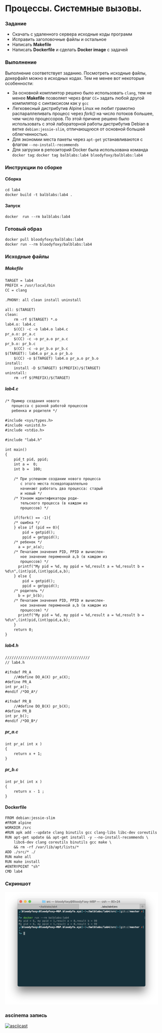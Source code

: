 # Процессы. Системные вызовы.

### Задание

* Скачать с удаленного сервера исходные коды программ
* Исправить заголовочные файлы и остальное
* Написать **Makefile**
* Написать **Dockerfile** и сделать **Docker image** с задачей

### Выполнение

Выполнение соответствует заданию. Посмотреть исходные файлы, докерфайл можно в исходных кодах. Тем не менее вот некоторые особенности:

* За основной комплиятор решено было использовать `clang`, тем не менее **Makefile** позволяет через флаг `CC=` задать любой другой компилятор с синтаксисом как у `gcc`
* Легковесный дистрибутив Alpine Linux не любит грамотно распараллеливать процесс через *fork()* на число потоков большее, чем число процессоров. По этой причине решено было использовать с этой лабораторной работы дистрибутив Debian в ветке `debian:jessie-slim`, отличающуюся от основной большей облегченностью.
* Для экономии места пакеты через `apt-get` устанавливаются с флагом `--no-install-recommends`
* Для загрузки в репозиторий Docker была использована команда `docker tag`: `docker tag balblabs:lab4 bloodyfoxy/balblabs:lab4`

### Инструкции по сборке

#### Сборка

```
cd lab4
docker build -t balblabs:lab4 .
```
#### Запуск
`docker  run --rm balblabs:lab4`


### Готовый образ

```
docker pull bloodyfoxy/balblabs:lab4
docker run --rm bloodyfoxy/balblabs:lab4
```

### Исходные файлы

##### Makefile

```
TARGET = lab4
PREFIX = /usr/local/bin
CC = clang

.PHONY: all clean install uninstall

all: $(TARGET)
clean:
	rm -rf $(TARGET) *.o
lab4.o: lab4.c
	$(CC) -c -o lab4.o lab4.c
pr_a.o: pr_a.c
	$(CC) -c -o pr_a.o pr_a.c
pr_b.o: pr_b.c
	$(CC) -c -o pr_b.o pr_b.c
$(TARGET): lab4.o pr_a.o pr_b.o
	$(CC) -o $(TARGET) lab4.o pr_a.o pr_b.o
install:
	install -D $(TARGET) $(PREFIX)/$(TARGET)
uninstall:
	rm -rf $(PREFIX)/$(TARGET)
```

##### lab4.c

```
/* Пример создания нового
   процесса с разной работой процессов
   ребенка и родителя */

#include <sys/types.h>
#include <unistd.h>
#include <stdio.h>

#include "lab4.h"

int main()
{
    pid_t pid, ppid;
    int a =  0; 
    int b =  100; 

    /* При успешном создании нового процесса
       с этого места псевдопараллельно 
       начинают работать два процесса: старый
       и новый */
    /* Узнаем идентификаторы роди-
       тельского процесса (в каждом из 
       процессов) */

    if(fork() == -1){
    /* ошибка */
    } else if (pid == 0){
        pid = getpid();
        ppid = getppid();
    /* ребенок */
      a = pr_a(a);
    /* Печатаем значения PID, PPID и вычислен-
       ное значение переменной a,b (в каждом из
       процессов) */
      printf("My pid = %d, my ppid = %d,result a = %d,result b = %d\n",(int)pid,(int)ppid,a,b);
    } else {
        pid = getpid();
        ppid = getppid();
    /* родитель */
      b = pr_b(b);
    /* Печатаем значения PID, PPID и вычислен-
       ное значение переменной a,b (в каждом из
       процессов) */
      printf("My pid = %d, my ppid = %d,result a = %d,result b = %d\n",(int)pid,(int)ppid,a,b);
    }
    return 0;
}
```

##### lab4.h

```
///////////////////////////////////////
// lab4.h

#ifndef PR_A
    //#define DO_A(X) pr_a(X);
#define PR_A
int pr_a();
#endif /*DO_A*/

#ifndef PR_B
    //#define DO_B(X) pr_b(X);
#define PR_B
int pr_b();
#endif /*DO_B*/
```

##### pr_a.c

```
int pr_a( int x )
{
    return x + 1;
}

```

##### pr_b.c

```
int pr_b( int x )
{
    return x - 1 ;
}
```

#### Dockerfile

```
FROM debian:jessie-slim
#FROM alpine
WORKDIR /src
#RUN apk add --update clang binutils gcc clang-libs libc-dev coreutils
RUN apt-get update && apt-get install -y --no-install-recommends \
	libc6-dev clang coreutils binutils gcc make \
	&& rm -rf /var/lib/apt/lists/*
ADD ./src/* ./
RUN make all
RUN make install
#ENTRYPOINT "sh"
CMD lab4
```

### Скриншот

![Screenshot](4.png)

### ascinema запись

[![asciicast](https://asciinema.org/a/5t7qr1on2p1n6rm7zkg4mahrd.png)](https://asciinema.org/a/5t7qr1on2p1n6rm7zkg4mahrd)